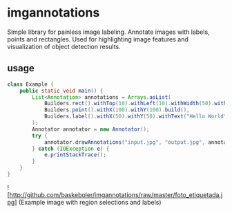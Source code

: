 # imgannotations

Simple library for painless image labeling. Annotate images with labels, points and rectangles. Used for highlighting image features and visualization of object detection results.

## usage

```java
class Example {
    public static void main() {
        List<Annotation> annotations = Arrays.asList(
            Builders.rect().withTop(10).withLeft(10).withWidth(50).withHeight(50).build(),
            Builders.point().withX(100).withY(100).build(),
            Builders.label().withX(50).withY(50).withText("Hello World").build()
        );
        Annotator annotator = new Annotator();
        try {
            annotator.drawAnnotations("input.jpg", "output.jpg", annotations, DEFAULT_IMG_FORMAT);
        } catch (IOException e) {
            e.printStackTrace();
        }       
    }
}
```

![http://github.com/baskeboler/imgannotations/raw/master/foto_etiquetada.jpg] (Example image with region selections and labels)
